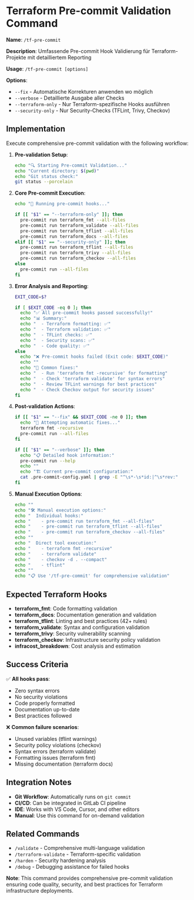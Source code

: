 # Terraform Pre-commit Validation Command

**Name**: `/tf-pre-commit`

**Description**: Umfassende Pre-commit Hook Validierung für Terraform-Projekte mit detailliertem Reporting

**Usage**: `/tf-pre-commit [options]`

**Options**:
- `--fix` - Automatische Korrekturen anwenden wo möglich
- `--verbose` - Detaillierte Ausgabe aller Checks
- `--terraform-only` - Nur Terraform-spezifische Hooks ausführen
- `--security-only` - Nur Security-Checks (TFLint, Trivy, Checkov)

## Implementation

Execute comprehensive pre-commit validation with the following workflow:

1. **Pre-validation Setup**:
   ```bash
   echo "🔍 Starting Pre-commit Validation..."
   echo "Current directory: $(pwd)"
   echo "Git status check:"
   git status --porcelain
   ```

2. **Core Pre-commit Execution**:
   ```bash
   echo "🚀 Running pre-commit hooks..."

   if [[ "$1" == "--terraform-only" ]]; then
     pre-commit run terraform_fmt --all-files
     pre-commit run terraform_validate --all-files
     pre-commit run terraform_tflint --all-files
     pre-commit run terraform_docs --all-files
   elif [[ "$1" == "--security-only" ]]; then
     pre-commit run terraform_tflint --all-files
     pre-commit run terraform_trivy --all-files
     pre-commit run terraform_checkov --all-files
   else
     pre-commit run --all-files
   fi
   ```

3. **Error Analysis and Reporting**:
   ```bash
   EXIT_CODE=$?

   if [ $EXIT_CODE -eq 0 ]; then
     echo "✅ All pre-commit hooks passed successfully!"
     echo "📊 Summary:"
     echo "  - Terraform formatting: ✅"
     echo "  - Terraform validation: ✅"
     echo "  - TFLint checks: ✅"
     echo "  - Security scans: ✅"
     echo "  - Code quality: ✅"
   else
     echo "❌ Pre-commit hooks failed (Exit code: $EXIT_CODE)"
     echo ""
     echo "🔧 Common fixes:"
     echo "  - Run 'terraform fmt -recursive' for formatting"
     echo "  - Check 'terraform validate' for syntax errors"
     echo "  - Review TFLint warnings for best practices"
     echo "  - Check Checkov output for security issues"
   fi
   ```

4. **Post-validation Actions**:
   ```bash
   if [[ "$1" == "--fix" && $EXIT_CODE -ne 0 ]]; then
     echo "🔨 Attempting automatic fixes..."
     terraform fmt -recursive
     pre-commit run --all-files
   fi

   if [[ "$1" == "--verbose" ]]; then
     echo "📋 Detailed hook information:"
     pre-commit run --help
     echo ""
     echo "🏗️ Current pre-commit configuration:"
     cat .pre-commit-config.yaml | grep -E "^\s*-\s*id:|^\s*rev:"
   fi
   ```

5. **Manual Execution Options**:
   ```bash
   echo ""
   echo "🛠️ Manual execution options:"
   echo "  Individual hooks:"
   echo "    - pre-commit run terraform_fmt --all-files"
   echo "    - pre-commit run terraform_tflint --all-files"
   echo "    - pre-commit run terraform_checkov --all-files"
   echo ""
   echo "  Direct tool execution:"
   echo "    - terraform fmt -recursive"
   echo "    - terraform validate"
   echo "    - checkov -d . --compact"
   echo "    - tflint"
   echo ""
   echo "📋 Use '/tf-pre-commit' for comprehensive validation"
   ```

## Expected Terraform Hooks

- **terraform_fmt**: Code formatting validation
- **terraform_docs**: Documentation generation and validation
- **terraform_tflint**: Linting and best practices (42+ rules)
- **terraform_validate**: Syntax and configuration validation
- **terraform_trivy**: Security vulnerability scanning
- **terraform_checkov**: Infrastructure security policy validation
- **infracost_breakdown**: Cost analysis and estimation

## Success Criteria

✅ **All hooks pass**:
- Zero syntax errors
- No security violations
- Code properly formatted
- Documentation up-to-date
- Best practices followed

❌ **Common failure scenarios**:
- Unused variables (tflint warnings)
- Security policy violations (checkov)
- Syntax errors (terraform validate)
- Formatting issues (terraform fmt)
- Missing documentation (terraform docs)

## Integration Notes

- **Git Workflow**: Automatically runs on `git commit`
- **CI/CD**: Can be integrated in GitLab CI pipeline
- **IDE**: Works with VS Code, Cursor, and other editors
- **Manual**: Use this command for on-demand validation

## Related Commands

- `/validate` - Comprehensive multi-language validation
- `/terraform-validate` - Terraform-specific validation
- `/harden` - Security hardening analysis
- `/debug` - Debugging assistance for failed hooks

**Note**: This command provides comprehensive pre-commit validation ensuring code quality, security, and best practices for Terraform infrastructure deployments.
